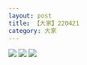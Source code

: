 ```yaml
---
layout: post
title: 【大家】220421
category: 大家
---
```

![](http://rab41f8zg.hd-bkt.clouddn.com/img/bottom.png)
![](http://ran7ztk3m.hd-bkt.clouddn.com/img/work-sideline-220421-1.jpg)
![](http://ran7ztk3m.hd-bkt.clouddn.com/img/work-sideline-220421-2.jpg)
